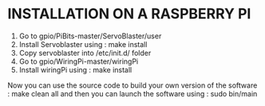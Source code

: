 INSTALLATION ON A RASPBERRY PI
==============================


1. Go to gpio/PiBits-master/ServoBlaster/user
2. Install Servoblaster using : make install
3. Copy servoblaster into /etc/init.d/ folder
4. Go to gpio/WiringPi-master/wiringPi
5. Install wiringPi using : make install

Now you can use the source code to build your own version of the software : make clean all
and then you can launch the software using : sudo bin/main